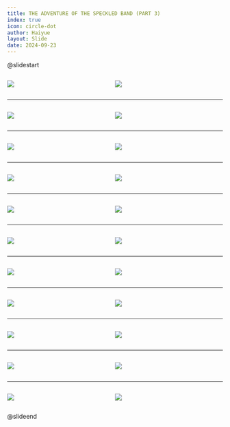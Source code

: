 ```yaml
---
title: THE ADVENTURE OF THE SPECKLED BAND (PART 3)
index: true
icon: circle-dot
author: Haiyue
layout: Slide
date: 2024-09-23
---
```

 
@slidestart

<div style="display:flex">
<div style="flex:1">

![](/reading/english/Level-Z/THE%20ADVENTURE%20OF%20THE%20SPECKLED%20BAND%20(PART%203)/001.webp)
</div>
<div style="flex:1">

![](/reading/english/Level-Z/THE%20ADVENTURE%20OF%20THE%20SPECKLED%20BAND%20(PART%203)/002.webp)
</div>
</div>

---

<div style="display:flex">
<div style="flex:1">

![](/reading/english/Level-Z/THE%20ADVENTURE%20OF%20THE%20SPECKLED%20BAND%20(PART%203)/003.webp)
</div>
<div style="flex:1">

![](/reading/english/Level-Z/THE%20ADVENTURE%20OF%20THE%20SPECKLED%20BAND%20(PART%203)/004.webp)
</div>
</div>

---

<div style="display:flex">
<div style="flex:1">

![](/reading/english/Level-Z/THE%20ADVENTURE%20OF%20THE%20SPECKLED%20BAND%20(PART%203)/005.webp)
</div>
<div style="flex:1">

![](/reading/english/Level-Z/THE%20ADVENTURE%20OF%20THE%20SPECKLED%20BAND%20(PART%203)/006.webp)
</div>
</div>

---

<div style="display:flex">
<div style="flex:1">

![](/reading/english/Level-Z/THE%20ADVENTURE%20OF%20THE%20SPECKLED%20BAND%20(PART%203)/007.webp)
</div>
<div style="flex:1">

![](/reading/english/Level-Z/THE%20ADVENTURE%20OF%20THE%20SPECKLED%20BAND%20(PART%203)/008.webp)
</div>
</div>

---

<div style="display:flex">
<div style="flex:1">

![](/reading/english/Level-Z/THE%20ADVENTURE%20OF%20THE%20SPECKLED%20BAND%20(PART%203)/009.webp)
</div>
<div style="flex:1">

![](/reading/english/Level-Z/THE%20ADVENTURE%20OF%20THE%20SPECKLED%20BAND%20(PART%203)/010.webp)
</div>
</div>

---

<div style="display:flex">
<div style="flex:1">

![](/reading/english/Level-Z/THE%20ADVENTURE%20OF%20THE%20SPECKLED%20BAND%20(PART%203)/011.webp)
</div>
<div style="flex:1">

![](/reading/english/Level-Z/THE%20ADVENTURE%20OF%20THE%20SPECKLED%20BAND%20(PART%203)/012.webp)
</div>
</div>

---

<div style="display:flex">
<div style="flex:1">

![](/reading/english/Level-Z/THE%20ADVENTURE%20OF%20THE%20SPECKLED%20BAND%20(PART%203)/013.webp)
</div>
<div style="flex:1">

![](/reading/english/Level-Z/THE%20ADVENTURE%20OF%20THE%20SPECKLED%20BAND%20(PART%203)/014.webp)
</div>
</div>

---

<div style="display:flex">
<div style="flex:1">

![](/reading/english/Level-Z/THE%20ADVENTURE%20OF%20THE%20SPECKLED%20BAND%20(PART%203)/015.webp)
</div>
<div style="flex:1">

![](/reading/english/Level-Z/THE%20ADVENTURE%20OF%20THE%20SPECKLED%20BAND%20(PART%203)/016.webp)
</div>
</div>

---

<div style="display:flex">
<div style="flex:1">

![](/reading/english/Level-Z/THE%20ADVENTURE%20OF%20THE%20SPECKLED%20BAND%20(PART%203)/017.webp)
</div>
<div style="flex:1">

![](/reading/english/Level-Z/THE%20ADVENTURE%20OF%20THE%20SPECKLED%20BAND%20(PART%203)/018.webp)
</div>
</div>

---

<div style="display:flex">
<div style="flex:1">

![](/reading/english/Level-Z/THE%20ADVENTURE%20OF%20THE%20SPECKLED%20BAND%20(PART%203)/019.webp)
</div>
<div style="flex:1">

![](/reading/english/Level-Z/THE%20ADVENTURE%20OF%20THE%20SPECKLED%20BAND%20(PART%203)/020.webp)
</div>
</div>

---

<div style="display:flex">
<div style="flex:1">

![](/reading/english/Level-Z/THE%20ADVENTURE%20OF%20THE%20SPECKLED%20BAND%20(PART%203)/021.webp)
</div>
<div style="flex:1">

![](/reading/english/Level-Z/THE%20ADVENTURE%20OF%20THE%20SPECKLED%20BAND%20(PART%203)/022.webp)
</div>
</div>

@slideend